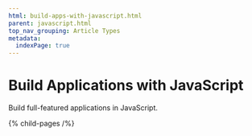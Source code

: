 ```yaml
---
html: build-apps-with-javascript.html
parent: javascript.html
top_nav_grouping: Article Types
metadata:
  indexPage: true
---
```

# Build Applications with JavaScript

Build full-featured applications in JavaScript.


{% child-pages /%}
